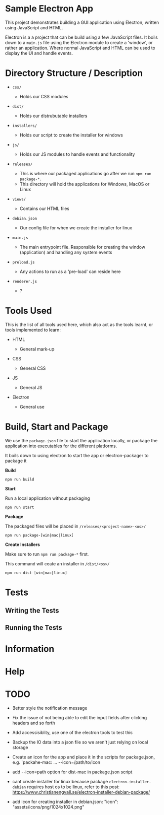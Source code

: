 # Sample Electron App

This project demonstrates building a GUI application using Electron, written using JavaScript and HTML.

Electron is a a project that can be build using a few JavaScript files. It boils down to a `main.js` file using the Electron module to create a 'window', or rather an application. Where normal JavaScript and HTML can be used to display the UI and handle events.

# Directory Structure / Description

* `css/`

    * Holds our CSS modules

* `dist/`

    * Holds our distrubutable installers

* `installers/`

    * Holds our script to create the installer for windows

* `js/`

    * Holds our JS modules to handle events and functionality

* `releases/`

    * This is where our packaged applications go after we run `npm run package-*`.
    * This directory will hold the applications for Windows, MacOS or Linux

* `views/`

    * Contains our HTML files
    
* `debian.json`

   * Our config file for when we create the installer for linux

* `main.js`

    * The main entrypoint file. Responsible for creating the window (application) and handling any system events

* `preload.js`

    * Any actions to run as a 'pre-load' can reside here

* `renderer.js`

    * ?

# Tools Used

This is the list of all tools used here, which also act as the tools learnt, or tools implemented to learn:

* HTML

    * General mark-up

* CSS

    * General CSS

* JS

    * General JS

* Electron

    * General use

# Build, Start and Package

We use the `package.json` file to start the application locally, or package the application into executables for the different platforms.

It boils down to using electron to start the app or electron-packager to package it

**Build**

`npm run build`

**Start**

Run a local application without packaging

`npm run start`

**Package**

The packaged files will be placed in `/releases/<project-name>-<os>/`

`npm run package-[win|mac|linux]`

**Create Installers**

Make sure to run `npm run package-*` first.

This command will ceate an installer in `/dist/<os>/`

`npm run dist-[win|mac|linux]`

# Tests

## Writing the Tests

## Running the Tests

# Information

# Help

# TODO

* Better style the notification message

* Fix the issue of not being able to edit the input fields after clicking headers and so forth

* Add accessisiblity, use one of the electron tools to test this

* Backup the IO data into a json file so we aren't just relying on local storage

* Create an icon for the app and place it in the scripts for package.json, e.g. `packahe-mac: ... --icon=/path/to/icon

* add --icon=path option for dist-mac in package.json script

* cant create installer for linux because package `electron-installer-debian` requires host os to  be linux, refer to this post: https://www.christianengvall.se/electron-installer-debian-package/

* add icon for creating installer in debian.json: "icon": "assets/icons/png/1024x1024.png"
